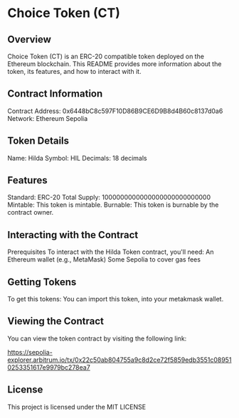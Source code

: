 # Choice Token (CT)

## Overview
Choice Token (CT) is an ERC-20 compatible token deployed on the Ethereum blockchain. This README provides more information about the token, its features, and how to interact with it.

## Contract Information
Contract Address: 0x6448bC8c597F10D86B9CE6D9B8d4B60c8137d0a6
Network: Ethereum Sepolia

## Token Details
Name: Hilda
Symbol: HIL
Decimals: 18 decimals

## Features
Standard: ERC-20
Total Supply: 1000000000000000000000000000
Mintable: This token is mintable.
Burnable: This token is burnable by the contract owner.

## Interacting with the Contract

Prerequisites
To interact with the Hilda Token contract, you'll need:
An Ethereum wallet (e.g., MetaMask)
Some Sepolia to cover gas fees

## Getting Tokens
To get this tokens:
You can import this token, into your metakmask wallet.

## Viewing the Contract 
You can view the token contract by visiting the following link:

https://sepolia-explorer.arbitrum.io/tx/0x22c50ab804755a9c8d2ce72f5859edb3551c089510253351617e9979bc278ea7

## License
This project is licensed under the MIT LICENSE
